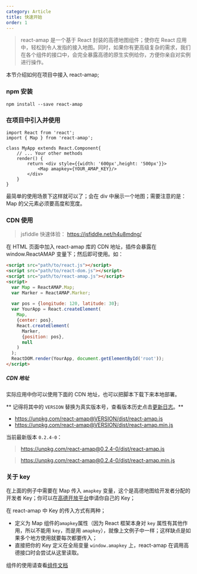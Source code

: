 ```yaml
---
category: Article
title: 快速开始
order: 1
---
```


> react-amap 是一个基于 React 封装的高德地图组件；使你在 React 应用中，轻松到令人发指的接入地图。同时，如果你有更高级复杂的需求，我们在各个组件的接口中，会完全暴露高德的原生实例给你，方便你亲自对实例进行操作。



本节介绍如何在项目中接入 react-amap;

### npm 安装

    npm install --save react-amap


### 在项目中引入并使用

    import React from 'react';
    import { Map } from 'react-amap';
    
    class MyApp extends React.Component{
        // ... Your other methods
        render() {
            return <div style={{width: '600px',height: '500px'}}>
                <Map amapkey={YOUR_AMAP_KEY}/>
            </div>
        }
    }
    
最简单的使用场景下这样就可以了；会在 div 中展示一个地图；需要注意的是：Map 的父元素必须要高度和宽度。

### CDN 使用

> jsfiddle 快速体验： https://jsfiddle.net/h4u8mdng/

在 HTML 页面中加入 react-amap 库的 CDN 地址，插件会暴露在 window.ReactAMAP 变量下；然后即可使用。如：

```html
<script src="path/to/react.js"></script>
<script src="path/to/react-dom.js"></script>
<script src="path/to/react-amap.js"></script>
<script>
  var Map = ReactAMAP.Map;
  var Marker = ReactAMAP.Marker;
  
  var pos = {longitude: 120, latitude: 30};
  var YourApp = React.createElement(
    Map, 
    {center: pos}, 
    React.createElement(
      Marker, 
      {position: pos}, 
      null
    )
  );
  ReactDOM.render(YourApp, document.getElementById('root'));
</script>
```

##### CDN 地址

实际应用中你可以使用下面的 CDN 地址，也可以把脚本下载下来本地部署。

** 记得将其中的 `VERSION` 替换为真实版本号，查看版本历史点击[更新日志](/articles/changelog)。**

+ https://unpkg.com/react-amap@VERSION/dist/react-amap.js
+ https://unpkg.com/react-amap@VERSION/dist/react-amap.min.js

当前最新版本 `0.2.4-0`：

> https://unpkg.com/react-amap@0.2.4-0/dist/react-amap.js

> https://unpkg.com/react-amap@0.2.4-0/dist/react-amap.min.js

### 关于 key

在上面的例子中需要在 Map 传入 `amapkey` 变量，这个是高德地图给开发者分配的开发者 Key；你可以在[高德开放平台](http://lbs.amap.com/faq/account/key/67)申请你自己的 Key；

在 react-amap 中 Key 的传入方式有两种；

+ 定义为 Map 组件的`amapkey`属性（因为 React 框架本身对 `key` 属性有其他作用，所以不能用 `key`，而是用 `amapkey`），就像上文例子中一样；这样缺点是如果多个地方使用就要每次都要传入；
+ 直接把你的 Key 定义在全局变量 `window.amapkey` 上，react-amap 在调用高德接口时会尝试从这里读取。


组件的使用请查看[组件文档](/components/about)
